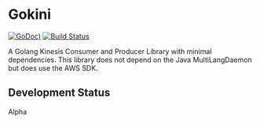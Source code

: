 # Gokini

[![GoDoc](https://godoc.org/github.com/golang/gddo?status.svg))](https://godoc.org/github.com/patrobinson/gokini)
[![Build
Status](https://travis-ci.org/golang/gddo.svg?branch=master)](https://travis-ci.org/patrobinson/gokini)

A Golang Kinesis Consumer and Producer Library with minimal dependencies. This library does not depend on the Java MultiLangDaemon but does use the AWS SDK.

## Development Status

Alpha
